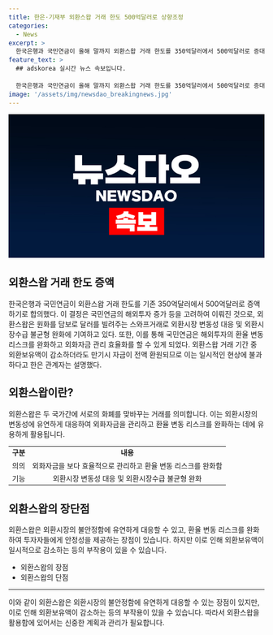 ```yaml
---
title: 한은·기재부 외환스왑 거래 한도 500억달러로 상향조정
categories:
  - News
excerpt: >
  한국은행과 국민연금이 올해 말까지 외환스왑 거래 한도를 350억달러에서 500억달러로 증대한다. 외환시장 불안정시 국민연금 현물환 매입 수요를 외환스왑으로 흡수할 수 있어 외환시장수급 불균형 완화에 기여한다. 또한, 해외투자에 수반되는 환율 변동 리스크를 완화하고 외화자금 관리 효율화를 꾀할 수 있다. 이로써 두 기관은 외환시장 변동성 확대에 효과적으로 대응할 수 있게 된다.
feature_text: >
  ## adskorea 실시간 뉴스 속보입니다.

  한국은행과 국민연금이 올해 말까지 외환스왑 거래 한도를 350억달러에서 500억달러로 증대한다. 외환시장 불안정시 국민연금 현물환 매입 수요를 외환스왑으로 흡수할 수 있어 외환시장수급 불균형 완화에 기여한다. 또한, 해외투자에 수반되는 환율 변동 리스크를 완화하고 외화자금 관리 효율화를 꾀할 수 있다. 이로써 두 기관은 외환시장 변동성 확대에 효과적으로 대응할 수 있게 된다.
image: '/assets/img/newsdao_breakingnews.jpg'
---
```


<p><img src="/assets/img/newsdao_breakingnews.jpg" alt="adskorea 속보" /></p>

<h2 data-ke-size="size26">외환스왑 거래 한도 증액</h2>

<p data-ke-size="size16">한국은행과 국민연금이 외환스왑 거래 한도를 기존 350억달러에서 500억달러로 증액하기로 합의했다. 이 결정은 국민연금의 해외투자 증가 등을 고려하여 이뤄진 것으로, 외환스왑은 원화를 담보로 달러를 빌려주는 스와프거래로 외환시장 변동성 대응 및 외환시장수급 불균형 완화에 기여하고 있다. 또한, 이를 통해 국민연금은 해외투자의 환율 변동 리스크를 완화하고 외화자금 관리 효율화를 할 수 있게 되었다. 외환스왑 거래 기간 중 외환보유액이 감소하더라도 만기시 자금이 전액 환원되므로 이는 일시적인 현상에 불과하다고 한은 관계자는 설명했다.</p>

<h2 data-ke-size="size26">외환스왑이란?</h2>

<p data-ke-size="size16">외환스왑은 두 국가간에 서로의 화폐를 맞바꾸는 거래를 의미합니다. 이는 외환시장의 변동성에 유연하게 대응하여 외화자금을 관리하고 환율 변동 리스크를 완화하는 데에 유용하게 활용됩니다.</p>

<table>
    <tr>
        <td style="text-align: center; height: 17px;"><b>구분</b></td>
        <td style="text-align: center; height: 17px;"><b>내용</b></td>
    </tr>
    <tr>
        <td style="text-align: center; height: 17px;">의의</td>
        <td style="text-align: center; height: 17px;">외화자금을 보다 효율적으로 관리하고 환율 변동 리스크를 완화함</td>
    </tr>
    <tr>
        <td style="text-align: center; height: 17px;">기능</td>
        <td style="text-align: center; height: 17px;">외환시장 변동성 대응 및 외환시장수급 불균형 완화</td>
    </tr>
</table>

<h2 data-ke-size="size26">외환스왑의 장단점</h2>

<p data-ke-size="size16">외환스왑은 외환시장의 불안정함에 유연하게 대응할 수 있고, 환율 변동 리스크를 완화하여 투자자들에게 안정성을 제공하는 장점이 있습니다. 하지만 이로 인해 외환보유액이 일시적으로 감소하는 등의 부작용이 있을 수 있습니다.</p>

<ul>
    <li>외환스왑의 장점</li>
    <li>외환스왑의 단점</li>
</ul>

<hr>

<p data-ke-size="size16">이와 같이 외환스왑은 외환시장의 불안정함에 유연하게 대응할 수 있는 장점이 있지만, 이로 인해 외환보유액이 감소하는 등의 부작용이 있을 수 있습니다. 따라서 외환스왑을 활용함에 있어서는 신중한 계획과 관리가 필요합니다.</p>

